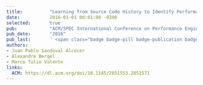 ```yaml
---
title:          "Learning from Source Code History to Identify Performance Failures"
date:           2016-01-01 00:01:00 -0300
selected:       true
pub:            "ACM/SPEC International Conference on Performance Engineering"
pub_date:       "2016"
pub_last:       ' <span class="badge badge-pill badge-publication badge-primary">ICPE</span> <span class="badge badge-pill badge-publication badge-info">Main Research Track</span>'
authors:
- Juan Pablo Sandoval Alcocer
- Alexandre Bergel
- Marco Tulio Valente
links:
  ACM: https://dl.acm.org/doi/10.1145/2851553.2851571
---
```

